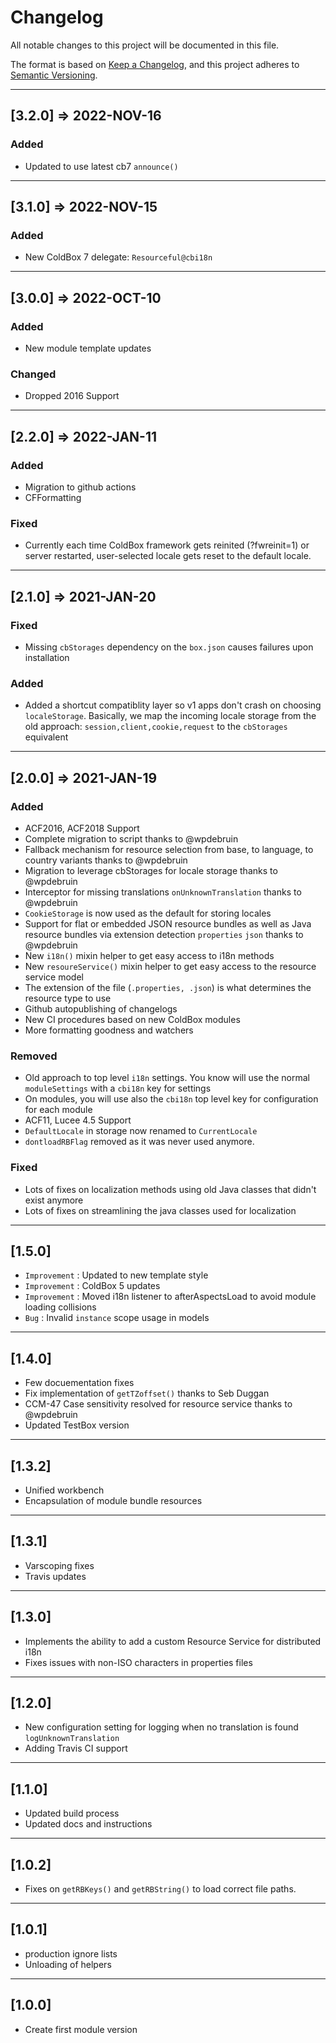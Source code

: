 # Changelog

All notable changes to this project will be documented in this file.

The format is based on [Keep a Changelog](https://keepachangelog.com/en/1.0.0/),
and this project adheres to [Semantic Versioning](https://semver.org/spec/v2.0.0.html).

----

## [3.2.0] => 2022-NOV-16

### Added

* Updated to use latest cb7 `announce()`

----

## [3.1.0] => 2022-NOV-15

### Added

* New ColdBox 7 delegate: `Resourceful@cbi18n`

----

## [3.0.0] => 2022-OCT-10

### Added

* New module template updates

### Changed

* Dropped 2016 Support

----

## [2.2.0] => 2022-JAN-11

### Added

* Migration to github actions
* CFFormatting

### Fixed

* Currently each time ColdBox framework gets reinited (?fwreinit=1) or server restarted, user-selected locale gets reset to the default locale.

----

## [2.1.0] => 2021-JAN-20

### Fixed

* Missing `cbStorages` dependency on the `box.json` causes failures upon installation

### Added

* Added a shortcut compatiblity layer so v1 apps don't crash on choosing `localeStorage`. Basically, we map the incoming locale storage from the old approach: `session,client,cookie,request` to the `cbStorages` equivalent

----
## [2.0.0] => 2021-JAN-19

### Added

* ACF2016, ACF2018 Support
* Complete migration to script thanks to @wpdebruin
* Fallback mechanism for resource selection from base, to language, to country variants thanks to @wpdebruin
* Migration to leverage cbStorages for locale storage thanks to @wpdebruin
* Interceptor for missing translations `onUnknownTranslation` thanks to @wpdebruin
* `CookieStorage` is now used as the default for storing locales
* Support for flat or embedded JSON resource bundles as well as Java resource bundles via extension detection `properties` `json` thanks to @wpdebruin
* New `i18n()` mixin helper to get easy access to i18n methods
* New `resoureService()` mixin helper to get easy access to the resource service model
* The extension of the file (`.properties, .json`) is what determines the resource type to use
* Github autopublishing of changelogs
* New CI procedures based on new ColdBox modules
* More formatting goodness and watchers


### Removed

* Old approach to top level `i18n` settings. You know will use the normal `moduleSettings` with a `cbi18n` key for settings
* On modules, you will use also the `cbi18n` top level key for configuration for each module
* ACF11, Lucee 4.5 Support
* `DefaultLocale` in storage now renamed to `CurrentLocale`
* `dontloadRBFlag` removed as it was never used anymore.

### Fixed

* Lots of fixes on localization methods using old Java classes that didn't exist anymore
* Lots of fixes on streamlining the java classes used for localization

----

## [1.5.0]

* `Improvement` : Updated to new template style
* `Improvement` : ColdBox 5 updates
* `Improvement` : Moved i18n listener to afterAspectsLoad to avoid module loading collisions
* `Bug` : Invalid `instance` scope usage in models

----

## [1.4.0]

* Few docuementation fixes
* Fix implementation of `getTZoffset()` thanks to Seb Duggan
* CCM-47 Case sensitivity resolved for resource service thanks to @wpdebruin
* Updated TestBox version

----

## [1.3.2]

* Unified workbench
* Encapsulation of module bundle resources

----

## [1.3.1]

* Varscoping fixes
* Travis updates

----

## [1.3.0]

* Implements the ability to add a custom Resource Service for distributed i18n
* Fixes issues with non-ISO characters in properties files

----

## [1.2.0]

* New configuration setting for logging when no translation is found `logUnknownTranslation`
* Adding Travis CI support

----

## [1.1.0]

* Updated build process
* Updated docs and instructions

----

## [1.0.2]

* Fixes on `getRBKeys()` and `getRBString()` to load correct file paths.

----

## [1.0.1]

* production ignore lists
* Unloading of helpers

----

## [1.0.0]

* Create first module version
